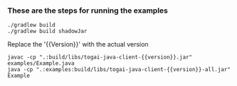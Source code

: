 ### These are the steps for running the examples 
```
./gradlew build
./gradlew build shadowJar
```
Replace the '{{Version}}' with the actual version
```
javac -cp ".:build/libs/togai-java-client-{{version}}.jar" examples/Example.java
java -cp ".:examples:build/libs/togai-java-client-{{version}}-all.jar" Example
```